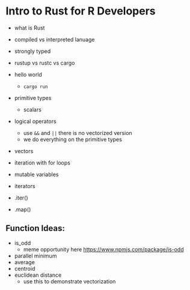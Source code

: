 # Intro to Rust for R Developers

- what is Rust
- compiled vs interpreted lanuage
- strongly typed
- rustup vs rustc vs cargo
- hello world
  - `cargo run`
- primitive types
  - scalars
- logical operators
  - use `&&` and `||` there is no vectorized version
  - we do everything on the primitive types
- vectors
- iteration with for loops
- mutable variables


- iterators
- .iter()
- .map()

## Function Ideas:

- is_odd
  - meme opportunity here https://www.npmjs.com/package/is-odd
- parallel minimum
- average
- centroid
- euclidean distance
  - use this to demonstrate vectorization
